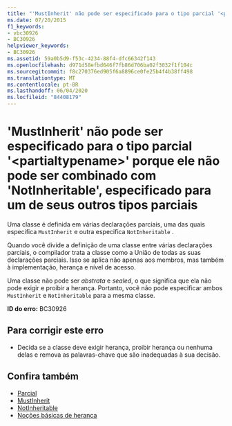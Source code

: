 ```yaml
---
title: "'MustInherit' não pode ser especificado para o tipo parcial '<partialtypename>' porque ele não pode ser combinado com 'NotInheritable', especificado para um de seus outros tipos parciais"
ms.date: 07/20/2015
f1_keywords:
- vbc30926
- BC30926
helpviewer_keywords:
- BC30926
ms.assetid: 59a0b5d9-f53c-4234-88f4-dfc66342f143
ms.openlocfilehash: d971d58efbd646f7fb86d706ba02f3032f1f104c
ms.sourcegitcommit: f8c270376ed905f6a8896ce0fe25b4f4b38ff498
ms.translationtype: MT
ms.contentlocale: pt-BR
ms.lasthandoff: 06/04/2020
ms.locfileid: "84408179"
---
```

# <a name="mustinherit-cannot-be-specified-for-partial-type-partialtypename-because-it-cannot-be-combined-with-notinheritable-specified-for-one-of-its-other-partial-types"></a>'MustInherit' não pode ser especificado para o tipo parcial '\<partialtypename>' porque ele não pode ser combinado com 'NotInheritable', especificado para um de seus outros tipos parciais
Uma classe é definida em várias declarações parciais, uma das quais especifica `MustInherit` e outra especifica `NotInheritable` .  
  
 Quando você divide a definição de uma classe entre várias declarações parciais, o compilador trata a classe como a União de todas as suas declarações parciais. Isso se aplica não apenas aos membros, mas também à implementação, herança e nível de acesso.  
  
 Uma classe não pode ser *abstrata* e *sealed*, o que significa que ela não pode exigir e proibir a herança. Portanto, você não pode especificar ambos `MustInherit` e `NotInheritable` para a mesma classe.  
  
 **ID do erro:** BC30926  
  
## <a name="to-correct-this-error"></a>Para corrigir este erro  
  
- Decida se a classe deve exigir herança, proibir herança ou nenhuma delas e remova as palavras-chave que são inadequadas à sua decisão.  
  
## <a name="see-also"></a>Confira também

- [Parcial](../language-reference/modifiers/partial.md)
- [MustInherit](../language-reference/modifiers/mustinherit.md)
- [NotInheritable](../language-reference/modifiers/notinheritable.md)
- [Noções básicas de herança](../programming-guide/language-features/objects-and-classes/inheritance-basics.md)
